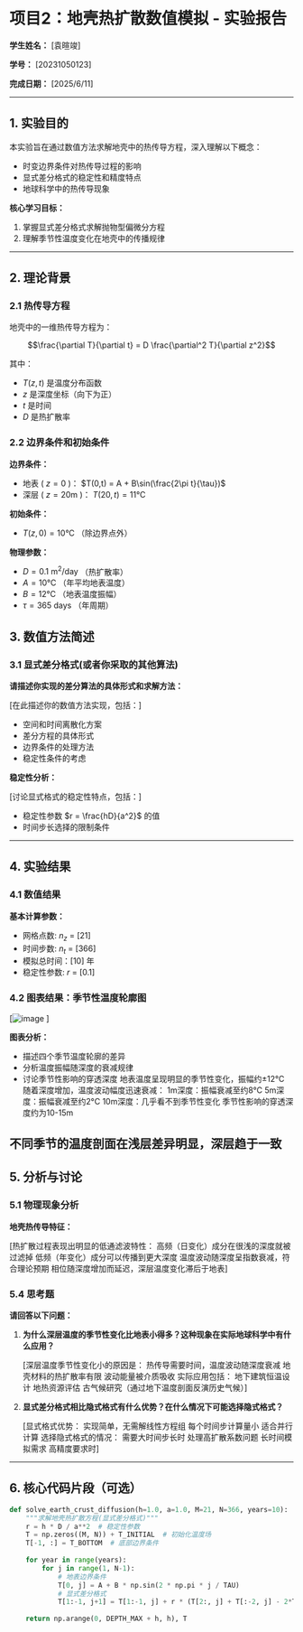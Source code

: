 # 项目2：地壳热扩散数值模拟 - 实验报告

**学生姓名：** [袁暄竣]

**学号：** [20231050123]

**完成日期：** [2025/6/11]


---

## 1. 实验目的

本实验旨在通过数值方法求解地壳中的热传导方程，深入理解以下概念：

- 时变边界条件对热传导过程的影响
- 显式差分格式的稳定性和精度特点
- 地球科学中的热传导现象

**核心学习目标：**
1. 掌握显式差分格式求解抛物型偏微分方程
2. 理解季节性温度变化在地壳中的传播规律

---

## 2. 理论背景

### 2.1 热传导方程

地壳中的一维热传导方程为：

$$\frac{\partial T}{\partial t} = D \frac{\partial^2 T}{\partial z^2}$$

其中：
- $T(z,t)$ 是温度分布函数
- $z$ 是深度坐标（向下为正）
- $t$ 是时间
- $D$ 是热扩散率

### 2.2 边界条件和初始条件

**边界条件：**
- 地表 ( $z=0$ )： $T(0,t) = A + B\sin(\frac{2\pi t}{\tau})$
- 深层 ( $z=20\text{m}$ )： $T(20,t) = 11°\text{C}$

**初始条件：**
- $T(z,0) = 10°\text{C}$ （除边界点外）

**物理参数：**
- $D = 0.1 \text{ m}^2/\text{day}$ （热扩散率）
- $A = 10°\text{C}$ （年平均地表温度）
- $B = 12°\text{C}$ （地表温度振幅）
- $\tau = 365 \text{ days}$ （年周期）


## 3. 数值方法简述

### 3.1 显式差分格式(或者你采取的其他算法)

**请描述你实现的差分算法的具体形式和求解方法：**

[在此描述你的数值方法实现，包括：]
- 空间和时间离散化方案
- 差分方程的具体形式
- 边界条件的处理方法
- 稳定性条件的考虑

**稳定性分析：**

[讨论显式格式的稳定性特点，包括：]
- 稳定性参数 $r = \frac{hD}{a^2}$ 的值
- 时间步长选择的限制条件

---

## 4. 实验结果

### 4.1 数值结果

**基本计算参数：**
- 网格点数: $n_z$ =  [21]
- 时间步数: $n_t$ =  [366]
- 模拟总时间：[10] 年
- 稳定性参数: $r$ =  [0.1]

### 4.2 图表结果：季节性温度轮廓图

[![image](https://github.com/user-attachments/assets/597344ca-258a-4f5c-8084-490f8e9bacf4)
]

**图表分析：**
- 描述四个季节温度轮廓的差异
- 分析温度振幅随深度的衰减规律
- 讨论季节性影响的穿透深度
地表温度呈现明显的季节性变化，振幅约±12°C
随着深度增加，温度波动幅度迅速衰减：
1m深度：振幅衰减至约8°C
5m深度：振幅衰减至约2°C
10m深度：几乎看不到季节性变化
季节性影响的穿透深度约为10-15m

不同季节的温度剖面在浅层差异明显，深层趋于一致
---

## 5. 分析与讨论

### 5.1 物理现象分析

**地壳热传导特征：**

[热扩散过程表现出明显的低通滤波特性：
高频（日变化）成分在很浅的深度就被过滤掉
低频（年变化）成分可以传播到更大深度
温度波动随深度呈指数衰减，符合理论预期
相位随深度增加而延迟，深层温度变化滞后于地表]


### 5.4 思考题

**请回答以下问题：**

1. **为什么深层温度的季节性变化比地表小得多？这种现象在实际地球科学中有什么应用？**

   [深层温度季节性变化小的原因是：
热传导需要时间，温度波动随深度衰减
地壳材料的热扩散率有限
波动能量被介质吸收
实际应用包括：
地下建筑恒温设计
地热资源评估
古气候研究（通过地下温度剖面反演历史气候）]

3. **显式差分格式相比隐式格式有什么优势？在什么情况下可能选择隐式格式？**

   [显式格式优势：
实现简单，无需解线性方程组
每个时间步计算量小
适合并行计算
选择隐式格式的情况：
需要大时间步长时
处理高扩散系数问题
长时间模拟需求
高精度要求时]

---

## 6. 核心代码片段（可选）

```python
def solve_earth_crust_diffusion(h=1.0, a=1.0, M=21, N=366, years=10):
    """求解地壳热扩散方程(显式差分格式)"""
    r = h * D / a**2  # 稳定性参数
    T = np.zeros((M, N)) + T_INITIAL  # 初始化温度场
    T[-1, :] = T_BOTTOM  # 底部边界条件
    
    for year in range(years):
        for j in range(1, N-1):
            # 地表边界条件
            T[0, j] = A + B * np.sin(2 * np.pi * j / TAU)
            # 显式差分格式
            T[1:-1, j+1] = T[1:-1, j] + r * (T[2:, j] + T[:-2, j] - 2*T[1:-1, j])
    
    return np.arange(0, DEPTH_MAX + h, h), T
```

